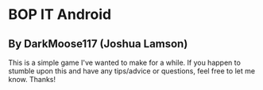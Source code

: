 # BOP IT Android

## By DarkMoose117 (Joshua Lamson)

This is a simple game I've wanted to make for a while. If you happen to stumble upon this and have
any tips/advice or questions, feel free to let me know. Thanks!